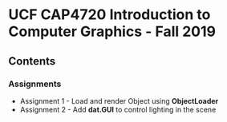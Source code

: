 # UCF CAP4720 Introduction to Computer Graphics - Fall 2019

## Contents

### Assignments
   * Assignment 1 - Load and render Object using **ObjectLoader**
   * Assignment 2 - Add **dat.GUI** to control lighting in the scene
